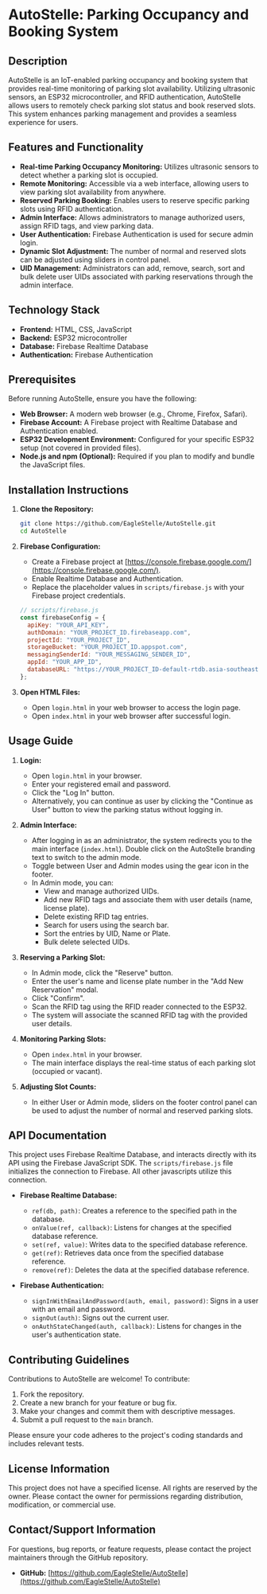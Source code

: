 # AutoStelle: Parking Occupancy and Booking System

## Description

AutoStelle is an IoT-enabled parking occupancy and booking system that provides real-time monitoring of parking slot availability. Utilizing ultrasonic sensors, an ESP32 microcontroller, and RFID authentication, AutoStelle allows users to remotely check parking slot status and book reserved slots. This system enhances parking management and provides a seamless experience for users.

## Features and Functionality

*   **Real-time Parking Occupancy Monitoring:** Utilizes ultrasonic sensors to detect whether a parking slot is occupied.
*   **Remote Monitoring:** Accessible via a web interface, allowing users to view parking slot availability from anywhere.
*   **Reserved Parking Booking:** Enables users to reserve specific parking slots using RFID authentication.
*   **Admin Interface:** Allows administrators to manage authorized users, assign RFID tags, and view parking data.
*   **User Authentication:** Firebase Authentication is used for secure admin login.
*   **Dynamic Slot Adjustment:** The number of normal and reserved slots can be adjusted using sliders in control panel.
*   **UID Management:** Administrators can add, remove, search, sort and bulk delete user UIDs associated with parking reservations through the admin interface.

## Technology Stack

*   **Frontend:** HTML, CSS, JavaScript
*   **Backend:** ESP32 microcontroller
*   **Database:** Firebase Realtime Database
*   **Authentication:** Firebase Authentication

## Prerequisites

Before running AutoStelle, ensure you have the following:

*   **Web Browser:** A modern web browser (e.g., Chrome, Firefox, Safari).
*   **Firebase Account:** A Firebase project with Realtime Database and Authentication enabled.
*   **ESP32 Development Environment:** Configured for your specific ESP32 setup (not covered in provided files).
*   **Node.js and npm (Optional):** Required if you plan to modify and bundle the JavaScript files.

## Installation Instructions

1.  **Clone the Repository:**

    ```bash
    git clone https://github.com/EagleStelle/AutoStelle.git
    cd AutoStelle
    ```

2.  **Firebase Configuration:**

    *   Create a Firebase project at [https://console.firebase.google.com/](https://console.firebase.google.com/).
    *   Enable Realtime Database and Authentication.
    *   Replace the placeholder values in `scripts/firebase.js` with your Firebase project credentials.

    ```javascript
    // scripts/firebase.js
    const firebaseConfig = {
      apiKey: "YOUR_API_KEY",
      authDomain: "YOUR_PROJECT_ID.firebaseapp.com",
      projectId: "YOUR_PROJECT_ID",
      storageBucket: "YOUR_PROJECT_ID.appspot.com",
      messagingSenderId: "YOUR_MESSAGING_SENDER_ID",
      appId: "YOUR_APP_ID",
      databaseURL: "https://YOUR_PROJECT_ID-default-rtdb.asia-southeast1.firebasedatabase.app"
    };
    ```

3.  **Open HTML Files:**

    *   Open `login.html` in your web browser to access the login page.
    *   Open `index.html` in your web browser after successful login.

## Usage Guide

1.  **Login:**

    *   Open `login.html` in your browser.
    *   Enter your registered email and password.
    *   Click the "Log In" button.
    *   Alternatively, you can continue as user by clicking the "Continue as User" button to view the parking status without logging in.

2.  **Admin Interface:**

    *   After logging in as an administrator, the system redirects you to the main interface (`index.html`). Double click on the AutoStelle branding text to switch to the admin mode.
    *   Toggle between User and Admin modes using the gear icon in the footer.
    *   In Admin mode, you can:
        *   View and manage authorized UIDs.
        *   Add new RFID tags and associate them with user details (name, license plate).
        *   Delete existing RFID tag entries.
        *   Search for users using the search bar.
        *   Sort the entries by UID, Name or Plate.
        *   Bulk delete selected UIDs.

3.  **Reserving a Parking Slot:**

    *   In Admin mode, click the "Reserve" button.
    *   Enter the user's name and license plate number in the "Add New Reservation" modal.
    *   Click "Confirm".
    *   Scan the RFID tag using the RFID reader connected to the ESP32.
    *   The system will associate the scanned RFID tag with the provided user details.

4.  **Monitoring Parking Slots:**

    *   Open `index.html` in your browser.
    *   The main interface displays the real-time status of each parking slot (occupied or vacant).

5.  **Adjusting Slot Counts:**
    * In either User or Admin mode, sliders on the footer control panel can be used to adjust the number of normal and reserved parking slots.

## API Documentation

This project uses Firebase Realtime Database, and interacts directly with its API using the Firebase JavaScript SDK. The `scripts/firebase.js` file initializes the connection to Firebase. All other javascripts utilize this connection.

*   **Firebase Realtime Database:**

    *   `ref(db, path)`: Creates a reference to the specified path in the database.
    *   `onValue(ref, callback)`: Listens for changes at the specified database reference.
    *   `set(ref, value)`: Writes data to the specified database reference.
    *   `get(ref)`: Retrieves data once from the specified database reference.
    *   `remove(ref)`: Deletes the data at the specified database reference.

*   **Firebase Authentication:**

    *   `signInWithEmailAndPassword(auth, email, password)`: Signs in a user with an email and password.
    *   `signOut(auth)`: Signs out the current user.
    *   `onAuthStateChanged(auth, callback)`: Listens for changes in the user's authentication state.

## Contributing Guidelines

Contributions to AutoStelle are welcome! To contribute:

1.  Fork the repository.
2.  Create a new branch for your feature or bug fix.
3.  Make your changes and commit them with descriptive messages.
4.  Submit a pull request to the `main` branch.

Please ensure your code adheres to the project's coding standards and includes relevant tests.

## License Information

This project does not have a specified license. All rights are reserved by the owner.
Please contact the owner for permissions regarding distribution, modification, or commercial use.

## Contact/Support Information

For questions, bug reports, or feature requests, please contact the project maintainers through the GitHub repository.

*   **GitHub:** [https://github.com/EagleStelle/AutoStelle](https://github.com/EagleStelle/AutoStelle)